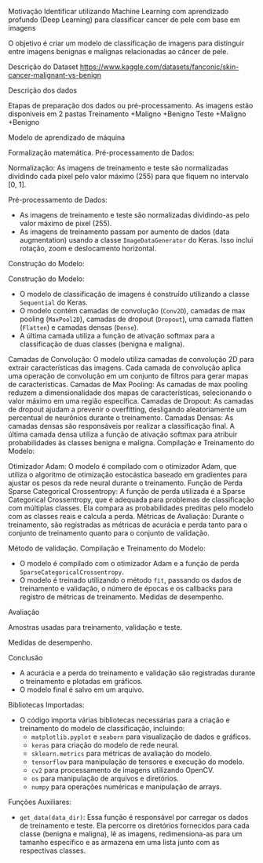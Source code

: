 
Motivação
Identificar utilizando Machine Learning com aprendizado profundo (Deep Learning) para classificar cancer de pele com base em imagens

O objetivo é criar um modelo de classificação de imagens para distinguir entre imagens benignas e malignas relacionadas ao câncer de pele.

Descrição do Dataset
https://www.kaggle.com/datasets/fanconic/skin-cancer-malignant-vs-benign

Descrição dos dados

Etapas de preparação dos dados ou pré-processamento.
As imagens estão disponiveis em 2 pastas
Treinamento
  +Maligno
  +Benigno
Teste
  +Maligno
  +Benigno

Modelo de aprendizado de máquina

Formalização matemática.
Pré-processamento de Dados:

Normalização: As imagens de treinamento e teste são normalizadas dividindo cada pixel pelo valor máximo (255) para que fiquem no intervalo [0, 1].

Pré-processamento de Dados:
   - As imagens de treinamento e teste são normalizadas dividindo-as pelo valor máximo de pixel (255).
   - As imagens de treinamento passam por aumento de dados (data augmentation) usando a classe `ImageDataGenerator` do Keras. Isso inclui rotação, zoom e deslocamento horizontal.

Construção do Modelo:

Construção do Modelo:
   - O modelo de classificação de imagens é construído utilizando a classe `Sequential` do Keras.
   - O modelo contém camadas de convolução (`Conv2D`), camadas de max pooling (`MaxPool2D`), camadas de dropout (`Dropout`), uma camada flatten (`Flatten`) e camadas densas (`Dense`).
   - A última camada utiliza a função de ativação softmax para a classificação de duas classes (benigna e maligna).

Camadas de Convolução: O modelo utiliza camadas de convolução 2D para extrair características das imagens. Cada camada de convolução aplica uma operação de convolução em um conjunto de filtros para gerar mapas de características.
Camadas de Max Pooling: As camadas de max pooling reduzem a dimensionalidade dos mapas de características, selecionando o valor máximo em uma região específica.
Camadas de Dropout: As camadas de dropout ajudam a prevenir o overfitting, desligando aleatoriamente um percentual de neurônios durante o treinamento.
Camadas Densas: As camadas densas são responsáveis por realizar a classificação final. A última camada densa utiliza a função de ativação softmax para atribuir probabilidades às classes benigna e maligna.
Compilação e Treinamento do Modelo:

Otimizador Adam: O modelo é compilado com o otimizador Adam, que utiliza o algoritmo de otimização estocástica baseado em gradientes para ajustar os pesos da rede neural durante o treinamento.
Função de Perda Sparse Categorical Crossentropy: A função de perda utilizada é a Sparse Categorical Crossentropy, que é adequada para problemas de classificação com múltiplas classes. Ela compara as probabilidades preditas pelo modelo com as classes reais e calcula a perda.
Métricas de Avaliação: Durante o treinamento, são registradas as métricas de acurácia e perda tanto para o conjunto de treinamento quanto para o conjunto de validação.


Método de validação.
Compilação e Treinamento do Modelo:
   - O modelo é compilado com o otimizador Adam e a função de perda `SparseCategoricalCrossentropy`.
   - O modelo é treinado utilizando o método `fit`, passando os dados de treinamento e validação, o número de épocas e os callbacks para registro de métricas de treinamento.
Medidas de desempenho.

Avaliação

Amostras usadas para treinamento, validação e teste.

Medidas de desempenho.

Conclusão
 - A acurácia e a perda do treinamento e validação são registradas durante o treinamento e plotadas em gráficos.
 - O modelo final é salvo em um arquivo.


Bibliotecas Importadas:
   - O código importa várias bibliotecas necessárias para a criação e treinamento do modelo de classificação, incluindo:
     - `matplotlib.pyplot` e `seaborn` para visualização de dados e gráficos.
     - `keras` para criação do modelo de rede neural.
     - `sklearn.metrics` para métricas de avaliação do modelo.
     - `tensorflow` para manipulação de tensores e execução do modelo.
     - `cv2` para processamento de imagens utilizando OpenCV.
     - `os` para manipulação de arquivos e diretórios.
     - `numpy` para operações numéricas e manipulação de arrays.

Funções Auxiliares:
   - `get_data(data_dir)`: Essa função é responsável por carregar os dados de treinamento e teste. Ela percorre os diretórios fornecidos para cada classe (benigna e maligna), lê as imagens, redimensiona-as para um tamanho específico e as armazena em uma lista junto com as respectivas classes.
   




  
